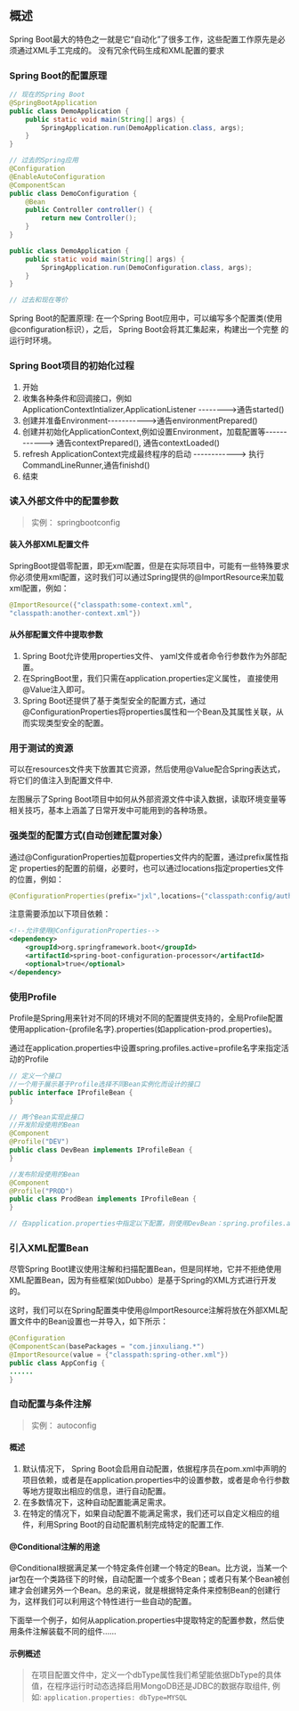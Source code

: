## 概述

Spring Boot最大的特色之一就是它“自动化”了很多工作，这些配置工作原先是必须通过XML手工完成的。
没有冗余代码生成和XML配置的要求

### Spring Boot的配置原理

```java
// 现在的Spring Boot
@SpringBootApplication
public class DemoApplication {
    public static void main(String[] args) {
        SpringApplication.run(DemoApplication.class, args);
    }
}

// 过去的Spring应用
@Configuration
@EnableAutoConfiguration
@ComponentScan
public class DemoConfiguration {
    @Bean
    public Controller controller() {
        return new Controller();
    }
}

public class DemoApplication {
    public static void main(String[] args) {
        SpringApplication.run(DemoConfiguration.class, args);
    }
}

// 过去和现在等价
```

Spring Boot的配置原理: 在一个Spring Boot应用中，可以编写多个配置类(使用
@configuration标识），之后， Spring Boot会将其汇集起来，构建出一个完整
的运行时环境。

### Spring Boot项目的初始化过程

1. 开始
2. 收集各种条件和回调接口，例如ApplicationContextIntializer,ApplicationListener
-------->通告started()
3. 创建并准备Environment----------->通告environmentPrepared()
4. 创建并初始化ApplicationContext,例如设置Environment，加载配置等------------>
通告contextPrepared(), 通告contextLoaded()
5. refresh ApplicationContext完成最终程序的启动 ------------> 执行CommandLineRunner,通告finishd()
6. 结束

### 读入外部文件中的配置参数

>实例： springbootconfig

#### 装入外部XML配置文件

SpringBoot提倡零配置，即无xml配置，但是在实际项目中，可能有一些特殊要求
你必须使用xml配置，这时我们可以通过Spring提供的@ImportResource来加载
xml配置，例如：

```java
@ImportResource({"classpath:some-context.xml",
"classpath:another-context.xml"})
```

#### 从外部配置文件中提取参数

1. Spring Boot允许使用properties文件、 yaml文件或者命令行参数作为外部配置。
2. 在SpringBoot里，我们只需在application.properties定义属性，
直接使用@Value注入即可。
3. Spring Boot还提供了基于类型安全的配置方式，通过@ConfigurationProperties将properties属性和一个Bean及其属性关联，从而实现类型安全的配置。

### 用于测试的资源

可以在resources文件夹下放置其它资源，然后使用@Value配合Spring表达式，将它们的值注入到配置文件中.

左图展示了Spring Boot项目中如何从外部资源文件中读入数据，读取环境变量等相关技巧，基本上涵盖了日常开发中可能用到的各种场景。

### 强类型的配置方式(自动创建配置对象）

通过@ConfigurationProperties加载properties文件内的配置，通过prefix属性指定
properties的配置的前缀，必要时，也可以通过locations指定properties文件的位置，例如：

```java
@ConfigurationProperties(prefix="jxl",locations={"classpath:config/author.properties"})
```

注意需要添加以下项目依赖：

```xml
<!--允许使用@ConfigurationProperties-->
<dependency>
    <groupId>org.springframework.boot</groupId>
    <artifactId>spring-boot-configuration-processor</artifactId>
    <optional>true</optional>
</dependency>
```

### 使用Profile

Profile是Spring用来针对不同的环境对不同的配置提供支持的，全局Profile配置使用application-{profile名字}.properties(如application-prod.properties)。

通过在application.properties中设置spring.profiles.active=profile名字来指定活动的Profile

```java
// 定义一个接口
//一个用于展示基于Profile选择不同Bean实例化而设计的接口
public interface IProfileBean {
}

// 两个Bean实现此接口
//开发阶段使用的Bean
@Component
@Profile("DEV")
public class DevBean implements IProfileBean {
}

//发布阶段使用的Bean
@Component
@Profile("PROD")
public class ProdBean implements IProfileBean {
}

// 在application.properties中指定以下配置，则使用DevBean：spring.profiles.active=DEV
```

### 引入XML配置Bean

尽管Spring Boot建议使用注解和扫描配置Bean，但是同样地，它并不拒绝使用XML配置Bean，因为有些框架(如Dubbo）是基于Spring的XML方式进行开发的。

这时，我们可以在Spring配置类中使用@ImportResource注解将放在外部XML配置文件中的Bean设置也一并导入，如下所示：

```java
@Configuration
@ComponentScan(basePackages = "com.jinxuliang.*")
@ImportResource(value = {"classpath:spring-other.xml"})
public class AppConfig {
......
}
```

### 自动配置与条件注解

>实例： autoconfig

#### 概述

1. 默认情况下， Spring Boot会启用自动配置，依据程序员在pom.xml中声明的项目依赖，或者是在application.properties中的设置参数，或者是命令行参数等地方提取出相应的信息，进行自动配置。
2. 在多数情况下，这种自动配置能满足需求。
3. 在特定的情况下，如果自动配置不能满足需求，我们还可以自定义相应的组件，利用Spring Boot的自动配置机制完成特定的配置工作.

#### @Conditional注解的用途

@Conditional根据满足某一个特定条件创建一个特定的Bean。比方说，当某一个jar包在一个类路径下的时候，自动配置一个或多个Bean；或者只有某个Bean被创建才会创建另外一个Bean。总的来说，就是根据特定条件来控制Bean的创建行为，这样我们可以利用这个特性进行一些自动的配置。

下面举一个例子，如何从application.properties中提取特定的配置参数，然后使用条件注解装载不同的组件……

#### 示例概述

>在项目配置文件中，定义一个dbType属性我们希望能依据DbType的具体值，在程序运行时动态选择启用MongoDB还是JDBC的数据存取组件, 例如: `application.properties: dbType=MYSQL`
